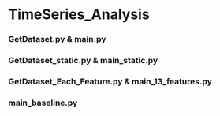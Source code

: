 # TimeSeries_Analysis
### GetDataset.py & main.py 

### GetDataset_static.py & main_static.py

### GetDataset_Each_Feature.py & main_13_features.py

### main_baseline.py
